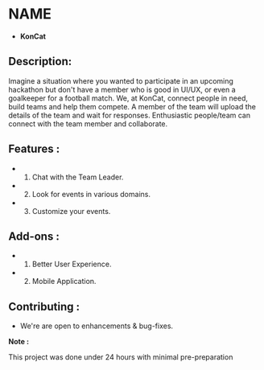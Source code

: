 # NAME
- **KonCat**

## Description:
Imagine a situation where you wanted to participate in an upcoming hackathon but don't have a member who is good in UI/UX, or even a goalkeeper for a football match.
We, at KonCat, connect people in need, build teams and help them compete.
A member of the team will upload the details of the team and wait for responses. Enthusiastic people/team can connect with the team member and collaborate.

## Features :
- 1. Chat with the Team Leader.
- 2. Look for events in various domains.
- 3. Customize your events.


## Add-ons :
- 1. Better User Experience.
- 2. Mobile Application.


## Contributing :
- We're are open to enhancements & bug-fixes.

**Note :**

This project was done under 24 hours with minimal pre-preparation
